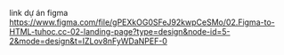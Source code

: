 link dự án figma 
https://www.figma.com/file/gPEXkOG0SFeJ92kwpCeSMo/02.Figma-to-HTML-tuhoc.cc-02-landing-page?type=design&node-id=5-2&mode=design&t=IZLov8nFyWDaNPEF-0
